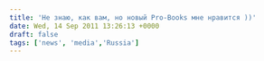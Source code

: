 ```yaml
---
title: 'Не знаю, как вам, но новый Pro-Books мне нравится ))'
date: Wed, 14 Sep 2011 13:26:13 +0000
draft: false
tags: ['news', 'media','Russia']
---
```


